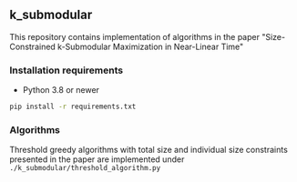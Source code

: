 ## k_submodular 

This repository contains implementation of algorithms in the paper "Size-Constrained k-Submodular Maximization in Near-Linear Time"



### Installation requirements 
* Python 3.8 or newer

```bash
pip install -r requirements.txt
```

### Algorithms
Threshold greedy algorithms with total size and individual size constraints presented in the paper are implemented under ``./k_submodular/threshold_algorithm.py``

